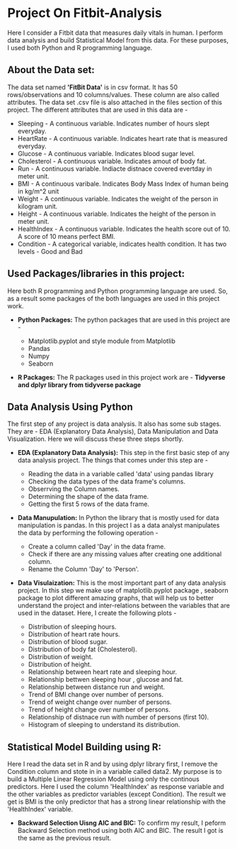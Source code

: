 # Project On Fitbit-Analysis
Here I consider a Fitbit data that measures daily vitals in human. I perform data analysis and build Statistical Model from this data. For these purposes, I used both Python and R programming language.

## About the Data set:
The data set named **'FitBit Data'** is in csv format. It has 50 rows/observations and 10 columns/values. These column are also called attributes. The data set .csv file is also attached in the files section of this project. The different attributes that are used in this data are - 
* Sleeping -  A continuous variable. Indicates number of hours slept everyday.
* HeartRate - A continuous variable. Indicates heart rate that is measured everyday.
* Glucose - A continuous variable. Indicates blood sugar level.
* Cholesterol - A continuous variable. Indicates amout of body fat.
* Run - A continuous variable. Indiacte distnace covered evertday in meter unit.
* BMI - A continuous varibale. Indicates Body Mass Index of human being in kg/m^2 unit
* Weight - A continuous variable. Indicates the weight of the person in kilogram unit.
* Height - A continuous variable. Indicates the height of the person in meter unit.
* HealthIndex - A continuous variable. Indicates the health score out of 10. A score of 10 means perfect BMI.
* Condition - A categorical variable, indicates health condition. It has two levels - Good and Bad

## Used Packages/libraries in this project: 
Here both R programming and Python programming language are used. So, as a result some packages of the both languages are used in this project work.

* **Python Packages:** The python packages that are used in this project are -
  - Matplotlib.pyplot and style module from Matplotlib
  - Pandas
  - Numpy
  - Seaborn

* **R Packages:** The R packages used in this project work are - **Tidyverse and dplyr library from tidyverse package**

## Data Analysis Using Python
The first step of any project is data analysis. It also has some sub stages. They are - EDA (Explanatory Data Analysis), Data Manipulation and Data Visualization. Here we will discuss these three steps shortly.

* **EDA (Explanatory Data Analysis):**
This step in the first basic step of any data analysis project. The things that comes under this step are -
  - Reading the data in a variable called 'data' using pandas library
  - Checking the data types of the data frame's columns.
  - Obserrving the Column names.
  - Determining the shape of the data frame.
  - Getting the first 5 rows of the data frame.

* **Data Manupulation:**
In Python the library that is mostly used for data manipulation is pandas. In this project I as a data analyst manipulates the data by performing the following operation -
  - Create a column called 'Day' in the data frame.
  - Check if there are any missing values after creating one additional column.
  - Rename the Column 'Day' to 'Person'.

* **Data Visulaization:**
This is the most important part of any data analysis project. In this step we make use of matplotlib.pyplot package , seaborn package to plot different amazing graphs, that will help us to better understand the project and inter-relations between the variables that are used in the dataset. Here, I create the following plots - 
  - Distribution of sleeping hours.
  - Distribution of heart rate hours.
  - Distribution of blood sugar.
  - Distribution of body fat (Cholesterol).
  - Distribution of weight.
  - Distribution of height.
  - Relationship between heart rate and sleeping hour.
  - Relationship bettwen sleeping hour , glucose and fat.
  - Relationship between distance run and weight.
  - Trend of BMI change over number of persons.
  - Trend of weight change over number of persons.
  - Trend of height change over number of persons.
  - Relationship of distnace run with number of persons (first 10).
  - Histogram of sleeping to understand its distribution.

## Statistical Model Building using R: 
Here I read the data set in R and by using dplyr library first, I remove the Condition column and stote in in a variable called data2. My purpose is to build a Multiple Linear Regression Model using only the continous predictors. Here I used the column 'HealthIndex' as response variable and the other variables as predictor variables (except Condition). The result we get is BMI is the only predictor that has a strong linear relationship with the 'HealthIndex' variable.

* **Backward Selection Uisng AIC and BIC:** To confirm my result, I peform Backward Selection method using both AIC and BIC. The result I got is the same as the previous result. 









